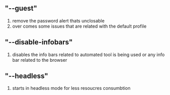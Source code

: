 ## "--guest" 
1. remove the password alert thats unclosable
2. over comes some issues that are related with the default profile



## "--disable-infobars"
1. disables the info bars related to automated tool is being used or any info bar related to the browser


## "--headless"
1. starts in headless mode for less resoucres consumbtion
